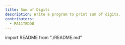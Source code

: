 ```yaml
---
title: Sum of Digits
description: Write a program to print sum of digits.
contributors:
  - PA11TEDDU
---
```


import README from "./README.md"

<README />
